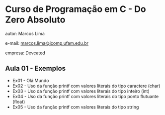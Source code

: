 # Curso de Programação em C - Do Zero Absoluto

autor: Marcos Lima

e-mail: marcos.lima@icomp.ufam.edu.br

empresa: Devcated

## Aula 01 - Exemplos
* Ex01 - Olá Mundo
* Ex02 - Uso da função printf com valores literais do tipo caractere (char)
* Ex03 - Uso da função printf com valores literais do tipo inteiro (int)
* Ex04 - Uso da função printf com valores literais do tipo ponto flutuante (float)
* Ex05 - Uso da função printf com valores literais do tipo string